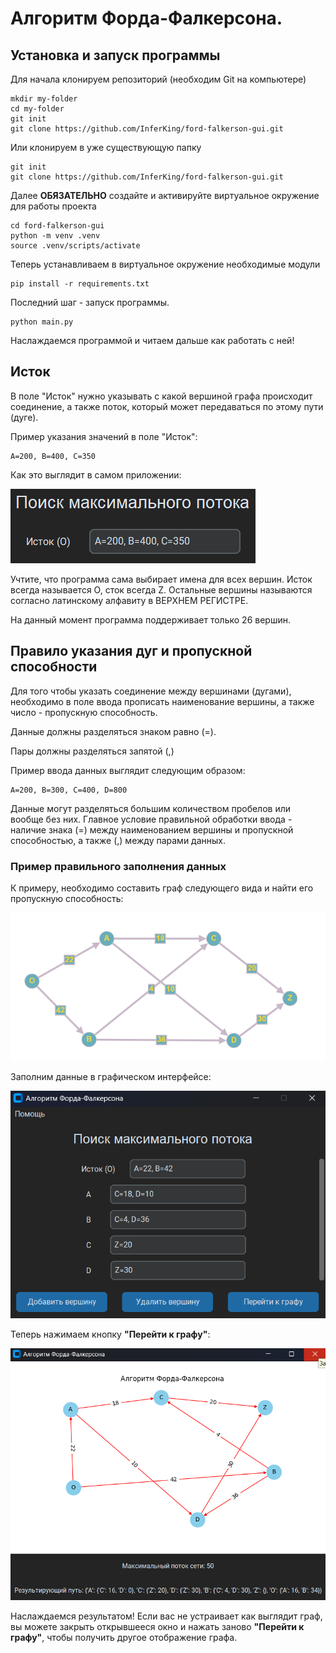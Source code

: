 # Алгоритм Форда-Фалкерсона.

## Установка и запуск программы

Для начала клонируем репозиторий (необходим Git на компьютере)

```
mkdir my-folder
cd my-folder
git init
git clone https://github.com/InferKing/ford-falkerson-gui.git
```

Или клонируем в уже существующую папку

```
git init
git clone https://github.com/InferKing/ford-falkerson-gui.git
```

Далее **ОБЯЗАТЕЛЬНО** создайте и активируйте виртуальное окружение для работы проекта

```
cd ford-falkerson-gui
python -m venv .venv
source .venv/scripts/activate
```

Теперь устанавливаем в виртуальное окружение необходимые модули

```
pip install -r requirements.txt
```

Последний шаг - запуск программы. 

```
python main.py
```

Наслаждаемся программой и читаем дальше как работать с ней!

## Исток
В поле "Исток" нужно указывать с какой вершиной графа происходит соединение, 
а также поток, который может передаваться по этому пути (дуге). 

Пример указания значений в поле "Исток":

```
A=200, B=400, C=350
```
Как это выглядит в самом приложении:

![Поле исток](images/picture1.png "Исток (O): A=200, B=400, C=350")

Учтите, что программа сама выбирает имена для всех вершин. 
Исток всегда называется O, сток всегда Z. 
Остальные вершины называются согласно латинскому алфавиту в ВЕРХНЕМ РЕГИСТРЕ. 

На данный момент программа поддерживает только 26 вершин. 

## Правило указания дуг и пропускной способности
Для того чтобы указать соединение между вершинами (дугами), 
необходимо в поле ввода прописать наименование вершины, а также число - пропускную способность.

Данные должны разделяться знаком равно (=). 

Пары должны разделяться запятой (,)

Пример ввода данных выглядит следующим образом:
```
A=200, B=300, C=400, D=800
```
Данные могут разделяться большим количеством пробелов или вообще без них. 
Главное условие правильной обработки ввода - наличие знака (=) между наименованием вершины и пропускной способностью, а также (,) между парами данных.

### Пример правильного заполнения данных

К примеру, необходимо составить граф следующего вида и найти его пропускную способность:

![Правильное заполнение данных](images/picture2.png "Поиск максимальной пропускной способности")

Заполним данные в графическом интерфейсе:

![Заполняем данные в GUI](images/picture3.png "Заполняем данные")

Теперь нажимаем кнопку **"Перейти к графу"**:

![Результат](images/picture4.png "Получаем результат")

Наслаждаемся результатом! Если вас не устраивает как выглядит граф, 
вы можете закрыть открывшееся окно и нажать заново **"Перейти к графу"**, чтобы получить другое отображение графа.
